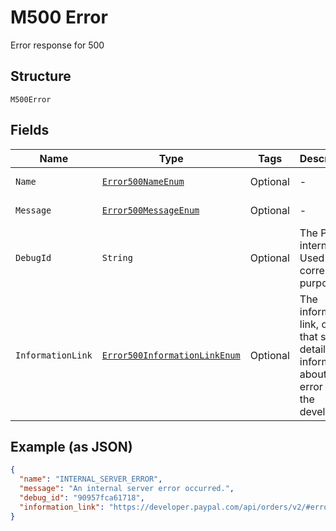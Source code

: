 
# M500 Error

Error response for 500

## Structure

`M500Error`

## Fields

| Name | Type | Tags | Description | Getter | Setter |
|  --- | --- | --- | --- | --- | --- |
| `Name` | [`Error500NameEnum`](../../doc/models/error-500-name-enum.md) | Optional | - | Error500NameEnum getName() | setName(Error500NameEnum name) |
| `Message` | [`Error500MessageEnum`](../../doc/models/error-500-message-enum.md) | Optional | - | Error500MessageEnum getMessage() | setMessage(Error500MessageEnum message) |
| `DebugId` | `String` | Optional | The PayPal internal ID. Used for correlation purposes. | String getDebugId() | setDebugId(String debugId) |
| `InformationLink` | [`Error500InformationLinkEnum`](../../doc/models/error-500-information-link-enum.md) | Optional | The information link, or URI, that shows detailed information about this error for the developer. | Error500InformationLinkEnum getInformationLink() | setInformationLink(Error500InformationLinkEnum informationLink) |

## Example (as JSON)

```json
{
  "name": "INTERNAL_SERVER_ERROR",
  "message": "An internal server error occurred.",
  "debug_id": "90957fca61718",
  "information_link": "https://developer.paypal.com/api/orders/v2/#error-INTERNAL_SERVER_ERROR"
}
```

